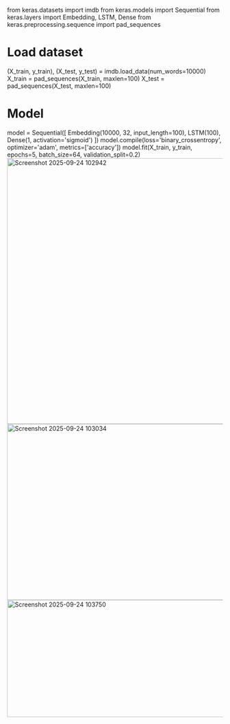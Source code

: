 from keras.datasets import imdb 
from keras.models import Sequential 
from keras.layers import Embedding, LSTM, Dense 
from keras.preprocessing.sequence import pad_sequences 
# Load dataset 
(X_train, y_train), (X_test, y_test) = imdb.load_data(num_words=10000) 
X_train = pad_sequences(X_train, maxlen=100) 
X_test = pad_sequences(X_test, maxlen=100) 
# Model 
model = Sequential([ 
Embedding(10000, 32, input_length=100), 
LSTM(100), 
Dense(1, activation='sigmoid') 
]) 
model.compile(loss='binary_crossentropy', optimizer='adam', metrics=['accuracy']) 
model.fit(X_train, y_train, epochs=5, batch_size=64, validation_split=0.2)<img width="1412" height="619" alt="Screenshot 2025-09-24 102942" src="https://github.com/user-attachments/assets/c37d73db-e5c1-4911-9819-8d50c7595b5e" />
<img width="1244" height="410" alt="Screenshot 2025-09-24 103034" src="https://github.com/user-attachments/assets/abc1e50c-b103-4679-b0b7-9c6c4918c7d5" />
<img width="1226" height="273" alt="Screenshot 2025-09-24 103750" src="https://github.com/user-attachments/assets/38e205b6-06af-4250-8865-990d0ad9abcd" />

